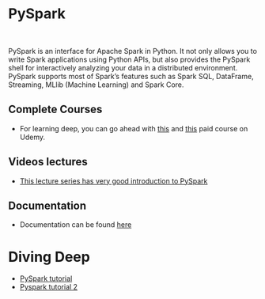 # PySpark
<br>

PySpark is an interface for Apache Spark in Python. It not only allows you to write Spark applications using Python APIs, but also provides the PySpark shell for interactively analyzing your data in a distributed environment. PySpark supports most of Spark’s features such as Spark SQL, DataFrame, Streaming, MLlib (Machine Learning) and Spark Core.
## Complete  Courses

- For learning deep, you can go ahead with [this](https://www.udemy.com/course/pyspark-essentials-for-data-scientists-big-data-python/) and [this](https://www.udemy.com/course/spark-and-python-for-big-data-with-pyspark/) paid course on Udemy.

## Videos lectures

- [This lecture series has very good introduction to PySpark](https://www.youtube.com/watch?v=_C8kWso4ne4)

## Documentation

- Documentation can be found [here](http://spark.apache.org/docs/latest/api/python/)

# Diving Deep

- [PySpark tutorial](https://www.tutorialspoint.com/pyspark/index.htm)
- [Pyspark tutorial 2](https://www.javatpoint.com/pyspark)

